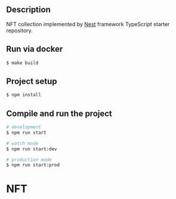 ## Description

NFT collection implemented by 
[Nest](https://github.com/nestjs/nest) framework TypeScript starter repository.

## Run via docker

```bash
$ make build
```

## Project setup

```bash
$ npm install
```

## Compile and run the project

```bash
# development
$ npm run start

# watch mode
$ npm run start:dev

# production mode
$ npm run start:prod
```
# NFT
